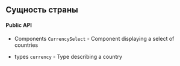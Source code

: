 ## Сущность страны

#### Public API
- Components
`CurrencySelect` - Component displaying a select of countries

- types
`currency` - Type describing a country

